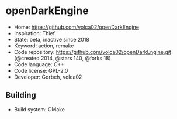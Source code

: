 # openDarkEngine

- Home: https://github.com/volca02/openDarkEngine
- Inspiration: Thief
- State: beta, inactive since 2018
- Keyword: action, remake
- Code repository: https://github.com/volca02/openDarkEngine.git (@created 2014, @stars 140, @forks 18)
- Code language: C++
- Code license: GPL-2.0
- Developer: Gorbeh, volca02

## Building

- Build system: CMake

